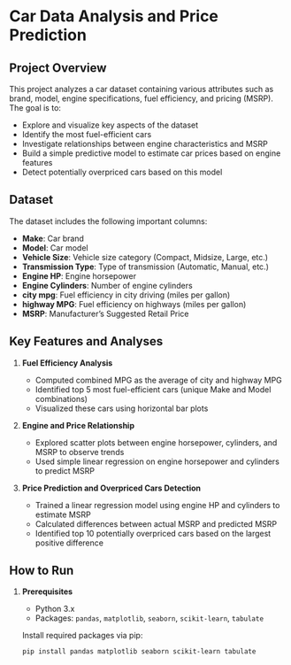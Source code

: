 # Car Data Analysis and Price Prediction

## Project Overview

This project analyzes a car dataset containing various attributes such as brand, model, engine specifications, fuel efficiency, and pricing (MSRP). The goal is to:

- Explore and visualize key aspects of the dataset  
- Identify the most fuel-efficient cars  
- Investigate relationships between engine characteristics and MSRP  
- Build a simple predictive model to estimate car prices based on engine features  
- Detect potentially overpriced cars based on this model  

## Dataset

The dataset includes the following important columns:

- **Make**: Car brand  
- **Model**: Car model  
- **Vehicle Size**: Vehicle size category (Compact, Midsize, Large, etc.)  
- **Transmission Type**: Type of transmission (Automatic, Manual, etc.)  
- **Engine HP**: Engine horsepower  
- **Engine Cylinders**: Number of engine cylinders  
- **city mpg**: Fuel efficiency in city driving (miles per gallon)  
- **highway MPG**: Fuel efficiency on highways (miles per gallon)  
- **MSRP**: Manufacturer’s Suggested Retail Price  

## Key Features and Analyses

1. **Fuel Efficiency Analysis**  
   - Computed combined MPG as the average of city and highway MPG  
   - Identified top 5 most fuel-efficient cars (unique Make and Model combinations)  
   - Visualized these cars using horizontal bar plots  

2. **Engine and Price Relationship**  
   - Explored scatter plots between engine horsepower, cylinders, and MSRP to observe trends  
   - Used simple linear regression on engine horsepower and cylinders to predict MSRP  

3. **Price Prediction and Overpriced Cars Detection**  
   - Trained a linear regression model using engine HP and cylinders to estimate MSRP  
   - Calculated differences between actual MSRP and predicted MSRP  
   - Identified top 10 potentially overpriced cars based on the largest positive difference  

## How to Run

1. **Prerequisites**  
   - Python 3.x  
   - Packages: `pandas`, `matplotlib`, `seaborn`, `scikit-learn`, `tabulate`  

   Install required packages via pip:  
   ```bash
   pip install pandas matplotlib seaborn scikit-learn tabulate
